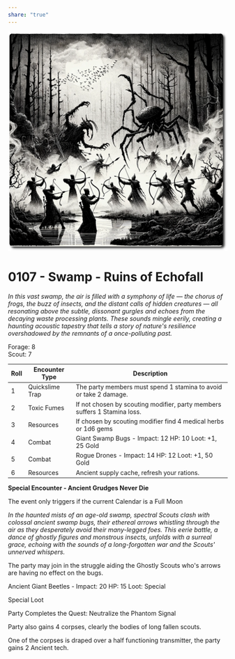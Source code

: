 ```yaml
---
share: "true"
---
```


![echofall](../echofall.png)  
  
# 0107 - Swamp - Ruins of Echofall  
  
*In this vast swamp, the air is filled with a symphony of life — the chorus of frogs, the buzz of insects, and the distant calls of hidden creatures — all resonating above the subtle, dissonant gurgles and echoes from the decaying waste processing plants. These sounds mingle eerily, creating a haunting acoustic tapestry that tells a story of nature's resilience overshadowed by the remnants of a once-polluting past.*
  
Forage: 8  
Scout: 7  
  
| Roll | Encounter Type | Description |  
| ---- | ---- | ---- |  
| 1 | Quickslime Trap | The party members must spend 1 stamina to avoid or take 2 damage. |  
| 2 | Toxic Fumes | If not chosen by scouting modifier, party members suffers 1 Stamina loss. |  
| 3 | Resources | If chosen by scouting modifier find 4 medical herbs or 1d6 gems |  
| 4 | Combat | Giant Swamp Bugs - Impact: 12 HP: 10 Loot: +1, 25 Gold |  
| 5 | Combat | Rogue Drones - Impact: 14 HP: 12 Loot: +1, 50 Gold  |  
| 6 | Resources | Ancient supply cache, refresh your rations. |  
  
**Special Encounter - Ancient Grudges Never Die**  
  
The event only triggers if the current Calendar is a Full Moon  
  
*In the haunted mists of an age-old swamp, spectral Scouts clash with colossal ancient swamp bugs, their ethereal arrows whistling through the air as they desperately avoid their many-legged foes. This eerie battle, a dance of ghostly figures and monstrous insects, unfolds with a surreal grace, echoing with the sounds of a long-forgotten war and the Scouts' unnerved whispers.*  
  
The party may join in the struggle aiding the Ghostly Scouts who's arrows are having no effect on the bugs.  
  
Ancient Giant Beetles - Impact: 20 HP: 15 Loot: Special  
  
Special Loot  
  
Party Completes the Quest: Neutralize the Phantom Signal  
  
Party also gains 4 corpses, clearly the bodies of long fallen scouts.  
  
One of the corpses is draped over a half functioning transmitter, the party gains 2 Ancient tech.  
  
  
  
  
  
  
  
